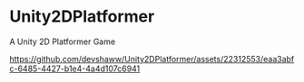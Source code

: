 # Unity2DPlatformer
A Unity 2D Platformer Game




https://github.com/devshaww/Unity2DPlatformer/assets/22312553/eaa3abfc-6485-4427-b1e4-4a4d107c6941



